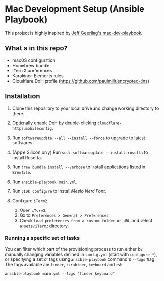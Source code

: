 # Mac Development Setup (Ansible Playbook)

This project is highly inspired by [Jeff Geerling's mac-dev-playbook](https://github.com/geerlingguy/mac-dev-playbook).

## What's in this repo?

- macOS configuration
- Homebrew bundle
- iTerm2 preferences
- Karabiner-Elements rules
- Cloudflare DoH profile (https://github.com/paulmillr/encrypted-dns)

## Installation

1. Clone this repository to your local drive and change working directory to there.
1. Optionally enable DoH by double-clicking `cloudflare-https.mobileconfig`.
1. Run `softwareupdate --all --install --force` to upgrade to latest softwares.
1. (Apple Silicon only) Run `sudo softwareupdate --install-rosetta` to install Rosetta.
1. Run `brew bundle install --verbose` to install applications listed in `Brewfile`.
1. Run `ansible-playbook main.yml`.
1. Run `p10k configure` to install _Meslo Nerd Font_.
1. Configure `iTerm2`.

   1. Open `iTerm2`.
   1. Go to `Preferences > General > Preferences`
   1. Check `Load preferences from a custom folder or URL` and select `assets/iTerm2` directory.

### Running a specific set of tasks

You can filter which part of the provisioning process to run either by manually changing variables defined in `config.yml` (start with `configure_*`), or specifying a set of tags using `ansible-playbook` command's `--tags` flag. The tags available are `finder`, `karabiner`, `keyboard` and `zsh`.

```shellscript
ansible-playbook main.yml --tags "finder,keyboard"
```
